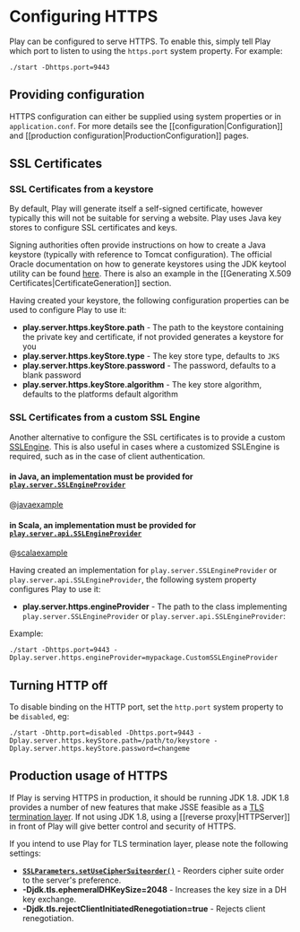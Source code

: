 <!--- Copyright (C) 2009-2015 Typesafe Inc. <http://www.typesafe.com> -->
# Configuring HTTPS

Play can be configured to serve HTTPS.  To enable this, simply tell Play which port to listen to using the `https.port` system property.  For example:

    ./start -Dhttps.port=9443

## Providing configuration

HTTPS configuration can either be supplied using system properties or in `application.conf`. For more details see the [[configuration|Configuration]] and [[production configuration|ProductionConfiguration]] pages.

## SSL Certificates

### SSL Certificates from a keystore

By default, Play will generate itself a self-signed certificate, however typically this will not be suitable for serving a website.  Play uses Java key stores to configure SSL certificates and keys.

Signing authorities often provide instructions on how to create a Java keystore (typically with reference to Tomcat configuration).  The official Oracle documentation on how to generate keystores using the JDK keytool utility can be found [here](https://docs.oracle.com/javase/8/docs/technotes/tools/unix/keytool.html).  There is also an example in the [[Generating X.509 Certificates|CertificateGeneration]] section.

Having created your keystore, the following configuration properties can be used to configure Play to use it:

* **play.server.https.keyStore.path** - The path to the keystore containing the private key and certificate, if not provided generates a keystore for you
* **play.server.https.keyStore.type** - The key store type, defaults to `JKS`
* **play.server.https.keyStore.password** - The password, defaults to a blank password
* **play.server.https.keyStore.algorithm** - The key store algorithm, defaults to the platforms default algorithm

### SSL Certificates from a custom SSL Engine

Another alternative to configure the SSL certificates is to provide a custom [SSLEngine](https://docs.oracle.com/javase/8/docs/api/javax/net/ssl/SSLEngine.html).  This is also useful in cases where a customized SSLEngine is required, such as in the case of client authentication.

#### in Java, an implementation must be provided for [`play.server.SSLEngineProvider`](api/java/play/server/SSLEngineProvider.html)

@[javaexample](code/java/CustomSSLEngineProvider.java)

#### in Scala, an implementation must be provided for [`play.server.api.SSLEngineProvider`](api/scala/play/server/api/SSLEngineProvider.html)

@[scalaexample](code/scala/CustomSSLEngineProvider.scala)

Having created an implementation for `play.server.SSLEngineProvider` or `play.server.api.SSLEngineProvider`, the following system property configures Play to use it:

* **play.server.https.engineProvider** - The path to the class implementing `play.server.SSLEngineProvider` or `play.server.api.SSLEngineProvider`:

Example:

    ./start -Dhttps.port=9443 -Dplay.server.https.engineProvider=mypackage.CustomSSLEngineProvider


## Turning HTTP off

To disable binding on the HTTP port, set the `http.port` system property to be `disabled`, eg:

    ./start -Dhttp.port=disabled -Dhttps.port=9443 -Dplay.server.https.keyStore.path=/path/to/keystore -Dplay.server.https.keyStore.password=changeme

## Production usage of HTTPS

If Play is serving HTTPS in production, it should be running JDK 1.8.  JDK 1.8 provides a number of new features that make JSSE feasible as a [TLS termination layer](http://blog.ivanristic.com/2014/03/ssl-tls-improvements-in-java-8.html).  If not using JDK 1.8, using a [[reverse proxy|HTTPServer]] in front of Play will give better control and security of HTTPS.

If you intend to use Play for TLS termination layer, please note the following settings:

* **[`SSLParameters.setUseCipherSuiteorder()`](https://docs.oracle.com/javase/8/docs/technotes/guides/security/jsse/JSSERefGuide.html#cipher_suite_preference)** - Reorders cipher suite order to the server's preference.
* **-Djdk.tls.ephemeralDHKeySize=2048** - Increases the key size in a DH key exchange.
* **-Djdk.tls.rejectClientInitiatedRenegotiation=true** - Rejects client renegotiation.
